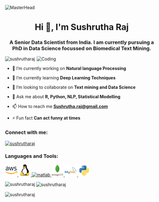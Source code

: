 ![MasterHead](https://thumbs.dreamstime.com/b/big-data-science-analysis-business-technology-concept-virtual-screen-big-data-science-analysis-business-technology-concept-145015243.jpg)


<h1 align="center">Hi 👋, I'm Sushrutha Raj</h1>
<h3 align="center">A Senior Data Scientist from India. I am currently pursuing a PhD in Data Science focussed on Biomedical Text Mining.</h3>
<img align="right" alt="Coding" width="400" src="https://www.businessprocessincubator.com/wp-content/uploads/2021/01/data-science-job-myths.gif")


<p align="left"> <img src="https://komarev.com/ghpvc/?username=sushrutharaj&label=Profile%20views&color=0e75b6&style=flat" alt="sushrutharaj" /> </p>

- 🔭 I’m currently working on **Natural language Processing**

- 🌱 I’m currently learning **Deep Learning Techniques**

- 👯 I’m looking to collaborate on **Text mining and Data Science**

- 💬 Ask me about **R, Python, NLP, Statistical Modelling**

- 📫 How to reach me **Sushrutha.raj@gmail.com**

- ⚡ Fun fact **Can act funny at times**

<h3 align="left">Connect with me:</h3>
<p align="left">
<a href="https://linkedin.com/in/sushrutharaj" target="blank"><img align="center" src="https://raw.githubusercontent.com/rahuldkjain/github-profile-readme-generator/master/src/images/icons/Social/linked-in-alt.svg" alt="sushrutharaj" height="30" width="40" /></a>
</p>

<h3 align="left">Languages and Tools:</h3>
<p align="left"> <a href="https://aws.amazon.com" target="_blank" rel="noreferrer"> <img src="https://raw.githubusercontent.com/devicons/devicon/master/icons/amazonwebservices/amazonwebservices-original-wordmark.svg" alt="aws" width="40" height="40"/> </a> <a href="https://www.linux.org/" target="_blank" rel="noreferrer"> <img src="https://raw.githubusercontent.com/devicons/devicon/master/icons/linux/linux-original.svg" alt="linux" width="40" height="40"/> </a> <a href="https://www.mathworks.com/" target="_blank" rel="noreferrer"> <img src="https://upload.wikimedia.org/wikipedia/commons/2/21/Matlab_Logo.png" alt="matlab" width="40" height="40"/> </a> <a href="https://www.mongodb.com/" target="_blank" rel="noreferrer"> <img src="https://raw.githubusercontent.com/devicons/devicon/master/icons/mongodb/mongodb-original-wordmark.svg" alt="mongodb" width="40" height="40"/> </a> <a href="https://www.mysql.com/" target="_blank" rel="noreferrer"> <img src="https://raw.githubusercontent.com/devicons/devicon/master/icons/mysql/mysql-original-wordmark.svg" alt="mysql" width="40" height="40"/> </a> <a href="https://www.python.org" target="_blank" rel="noreferrer"> <img src="https://raw.githubusercontent.com/devicons/devicon/master/icons/python/python-original.svg" alt="python" width="40" height="40"/> </a> </p>

<p><img align="left" src="https://github-readme-stats.vercel.app/api/top-langs?username=sushrutharaj&show_icons=true&locale=en&layout=compact" alt="sushrutharaj" /></p>

<p>&nbsp;<img align="center" src="https://github-readme-stats.vercel.app/api?username=sushrutharaj&show_icons=true&locale=en" alt="sushrutharaj" /></p>

<p><img align="center" src="https://github-readme-streak-stats.herokuapp.com/?user=sushrutharaj&" alt="sushrutharaj" /></p>
